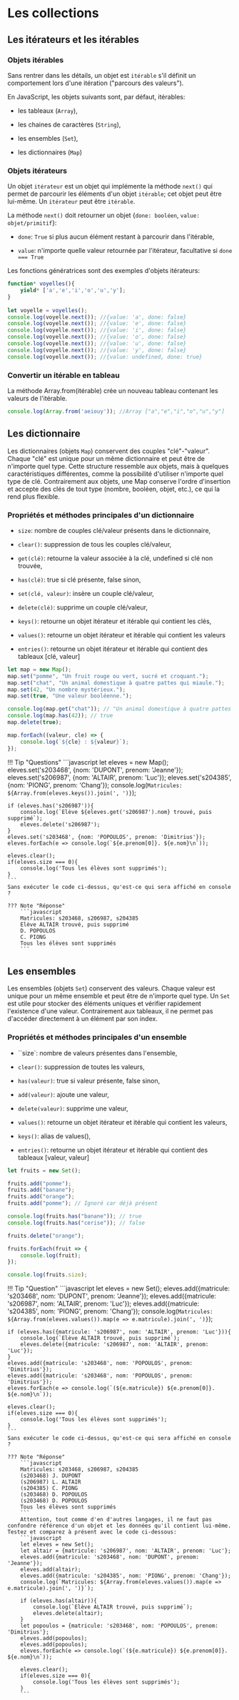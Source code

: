 # Les collections

## Les itérateurs et les itérables

### Objets itérables

Sans rentrer dans les détails, un objet est `itérable` s'il définit un comportement lors d'une itération ("parcours des valeurs").

En JavaScript, les objets suivants sont, par défaut, itérables:

- les tableaux (`Array`),
    
- les chaines de caractères (`String`),

- les ensembles (`Set`),

- les dictionnaires (`Map`)

### Objets itérateurs

Un objet `itérateur` est un objet qui implémente la méthode `next()` qui permet de parcourir les éléments d'un objet `itérable`; cet objet peut être lui-même. Un `itérateur` peut être `itérable`.

La méthode `next()` doit retourner un objet {`done: booléen`, `value: objet/primitif`}:

- `done`: `True` si plus aucun élément restant à parcourir dans l'itérable,

- `value`: n'importe quelle valeur retournée par l'itérateur, facultative si `done === True`

Les fonctions génératrices sont des exemples d'objets itérateurs:

```javascript
function* voyelles(){
    yield* ['a','e','i','o','u','y'];
}
	
let voyelle = voyelles();
console.log(voyelle.next()); //{value: 'a', done: false}
console.log(voyelle.next()); //{value: 'e', done: false}
console.log(voyelle.next()); //{value: 'i', done: false}	
console.log(voyelle.next()); //{value: 'o', done: false}
console.log(voyelle.next()); //{value: 'u', done: false}	
console.log(voyelle.next()); //{value: 'y', done: false}	
console.log(voyelle.next()); //{value: undefined, done: true}
```

### Convertir un itérable en tableau

La méthode Array.from(itérable) crée un nouveau tableau contenant les valeurs de l'itérable.

```javascript
console.log(Array.from('aeiouy')); //Array ["a","e","i","o","u","y"]
```

## Les dictionnaire

Les dictionnaires (objets `Map`) conservent des couples "clé"-"valeur". Chaque "clé" est unique pour un même dictionnaire et peut être de n'importe quel type. Cette structure ressemble aux objets, mais à quelques caractéristiques différentes, comme la possibilité d'utiliser n'importe quel type de clé. Contrairement aux objets, une Map conserve l'ordre d'insertion et accepte des clés de tout type (nombre, booléen, objet, etc.), ce qui la rend plus flexible.

### Propriétés et méthodes principales d'un dictionnaire

- `size`: nombre de couples clé/valeur présents dans le dictionnaire,

- `clear()`: suppression de tous les couples clé/valeur,

- `get(clé)`: retourne la valeur associée à la clé, undefined si clé non trouvée,
    
- `has(clé)`: true si clé présente, false sinon,
    
- `set(clé, valeur)`: insère un couple clé/valeur,
    
- `delete(clé)`: supprime un couple clé/valeur,
    
- `keys()`: retourne un objet itérateur et itérable qui contient les clés,
    
- `values()`: retourne un objet itérateur et itérable qui contient les valeurs
    
- `entries()`: retourne un objet itérateur et itérable qui contient des tableaux [clé, valeur]

```javascript
let map = new Map();
map.set("pomme", "Un fruit rouge ou vert, sucré et croquant.");
map.set("chat", "Un animal domestique à quatre pattes qui miaule.");
map.set(42, "Un nombre mystérieux.");
map.set(true, "Une valeur booléenne.");

console.log(map.get("chat")); // "Un animal domestique à quatre pattes qui miaule."
console.log(map.has(42)); // true
map.delete(true);

map.forEach((valeur, cle) => {
    console.log(`${cle} : ${valeur}`);
});

```




!!! Tip "Questions"
    ```javascript
    let eleves = new Map();
    eleves.set('s203468', {nom: 'DUPONT', prenom: 'Jeanne'});
    eleves.set('s206987', {nom: 'ALTAIR', prenom: 'Luc'});
    eleves.set('s204385', {nom: 'PIONG', prenom: 'Chang'});
    console.log(`Matricules: ${Array.from(eleves.keys()).join(', ')}`);

    if (eleves.has('s206987')){
        console.log(`Elève ${eleves.get('s206987').nom} trouvé, puis supprimé`);
        eleves.delete('s206987');
    }
    eleves.set('s203468', {nom: 'POPOULOS', prenom: 'Dimitrius'});
    eleves.forEach(e => console.log(`${e.prenom[0]}. ${e.nom}\n`));

    eleves.clear();
    if(eleves.size === 0){
        console.log('Tous les élèves sont supprimés');
    }
    ```
    Sans exécuter le code ci-dessus, qu'est-ce qui sera affiché en console ?

    ??? Note "Réponse"
        ```javascript
        Matricules: s203468, s206987, s204385
        Elève ALTAIR trouvé, puis supprimé
        D. POPOULOS
        C. PIONG
        Tous les élèves sont supprimés
        ```
## Les ensembles

Les ensembles (objets `Set`) conservent des valeurs. Chaque valeur est unique pour un même ensemble et peut être de n'importe quel type. Un `Set` est utile pour stocker des éléments uniques et vérifier rapidement l'existence d'une valeur. Contrairement aux tableaux, il ne permet pas d'accéder directement à un élément par son index.

### Propriétés et méthodes principales d'un ensemble


- ``size`: nombre de valeurs présentes dans l'ensemble,
    
- `clear()`: suppression de toutes les valeurs,
    
- `has(valeur)`: true si valeur présente, false sinon,
    
- `add(valeur)`: ajoute une valeur,

- `delete(valeur)`: supprime une valeur,
    
- `values()`: retourne un objet itérateur et itérable qui contient les valeurs,

- `keys()`: alias de values(),
    
- `entries()`: retourne un objet itérateur et itérable qui contient des tableaux [valeur, valeur]

```javascript
let fruits = new Set();

fruits.add("pomme");
fruits.add("banane");
fruits.add("orange");
fruits.add("pomme"); // Ignoré car déjà présent

console.log(fruits.has("banane")); // true
console.log(fruits.has("cerise")); // false

fruits.delete("orange");

fruits.forEach(fruit => {
    console.log(fruit);
});

console.log(fruits.size); 
```

!!! Tip "Question"
    ```javascript
    let eleves = new Set();
    eleves.add({matricule: 's203468', nom: 'DUPONT', prenom: 'Jeanne'});
    eleves.add({matricule: 's206987', nom: 'ALTAIR', prenom: 'Luc'});
    eleves.add({matricule: 's204385', nom: 'PIONG', prenom: 'Chang'});
    console.log(`Matricules: ${Array.from(eleves.values()).map(e => e.matricule).join(', ')}`);
	
    if (eleves.has({matricule: 's206987', nom: 'ALTAIR', prenom: 'Luc'})){
        console.log(`Elève ALTAIR trouvé, puis supprimé`);
        eleves.delete({matricule: 's206987', nom: 'ALTAIR', prenom: 'Luc'});
    }
    eleves.add({matricule: 's203468', nom: 'POPOULOS', prenom: 'Dimitrius'});
    eleves.add({matricule: 's203468', nom: 'POPOULOS', prenom: 'Dimitrius'});
    eleves.forEach(e => console.log(`(${e.matricule}) ${e.prenom[0]}. ${e.nom}\n`));
	
    eleves.clear();
    if(eleves.size === 0){
        console.log('Tous les élèves sont supprimés');
    }
    ```
    Sans exécuter le code ci-dessus, qu'est-ce qui sera affiché en console ?

    ??? Note "Réponse"
        ```javascript
        Matricules: s203468, s206987, s204385
        (s203468) J. DUPONT
        (s206987) L. ALTAIR
        (s204385) C. PIONG
        (s203468) D. POPOULOS
        (s203468) D. POPOULOS
        Tous les élèves sont supprimés
        ```
        Attention, tout comme d'en d'autres langages, il ne faut pas confondre référence d'un objet et les données qu'il contient lui-même. Testez et comparez à présent avec le code ci-dessous:
        ```javascript
        let eleves = new Set();
        let altair = {matricule: 's206987', nom: 'ALTAIR', prenom: 'Luc'};
        eleves.add({matricule: 's203468', nom: 'DUPONT', prenom: 'Jeanne'});
        eleves.add(altair);
        eleves.add({matricule: 's204385', nom: 'PIONG', prenom: 'Chang'});
        console.log(`Matricules: ${Array.from(eleves.values()).map(e => e.matricule).join(', ')}`);
        
        if (eleves.has(altair)){
            console.log(`Elève ALTAIR trouvé, puis supprimé`);
            eleves.delete(altair);
        }
        let popoulos = {matricule: 's203468', nom: 'POPOULOS', prenom: 'Dimitrius'};
        eleves.add(popoulos);
        eleves.add(popoulos);
        eleves.forEach(e => console.log(`(${e.matricule}) ${e.prenom[0]}. ${e.nom}\n`));
        
        eleves.clear();
        if(eleves.size === 0){
            console.log('Tous les élèves sont supprimés');
        }
        ```


